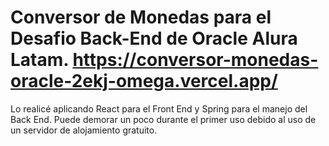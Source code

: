 # Conversor de Monedas para el Desafio Back-End de Oracle Alura Latam. https://conversor-monedas-oracle-2ekj-omega.vercel.app/

Lo realicé aplicando React para el Front End y Spring para el manejo del Back End. Puede demorar un poco durante el primer uso debido al uso de un servidor de alojamiento gratuito.
